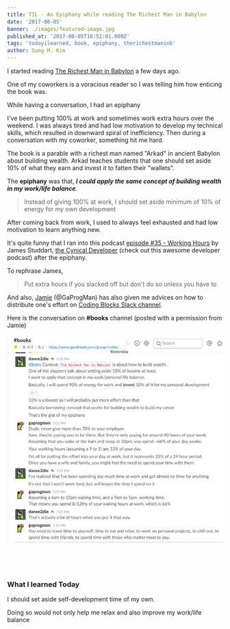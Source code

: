 ```yaml
---
title: TIL - An Epiphany while reading The Richest Man in Babylon
date: '2017-08-05'
banner: ./images/featured-image.jpg
published_at: '2017-08-05T16:51:01.000Z'
tags: 'todayilearned, book, epiphany, therichestmaninb'
author: Sung M. Kim
---
```


I started reading [The Richest Man in Babylon](https://en.wikipedia.org/wiki/The_Richest_Man_in_Babylon_(book)) a few days ago.

One of my coworkers is a voracious reader so I was telling him how enticing the book was.

While having a conversation, I had an epiphany

I've been putting 100% at work and sometimes work extra hours over the weekend. I was always tired and had low motivation to develop my technical skills, which resulted in downward spiral of inefficiency. Then during a conversation with my coworker, something hit me hard.

The book is a parable with a richest man named "Arkad" in ancient Babylon about building wealth. Arkad teaches students that one should set aside 10% of what they earn and invest it to fatten their "wallets".

The **epiphany** was that, _**I could apply the same concept of building wealth in my work/life balance**_.

> Instead of giving 100% at work, I should set aside minimum of 10% of energy for my own development

After coming back from work, I used to always feel exhausted and had low motivation to learn anything new.

It's quite funny that I ran into this podcast [episode #35 - Working Hours](https://cynicaldeveloper.com/podcast/35/) by James Studdart, [the Cynical Developer](https://cynicaldeveloper.com/) (check out this awesome developer podcast) after the epiphany.

To rephrase James,

> Put extra hours if you slacked off but don't do so unless you have to

And also, [Jamie](https://www.gaprogman.com/) (@GaProgMan) has also given me advices on how to distribute one's effort on [Coding Blocks Slack channel](https://www.codingblocks.net/slack/).

Here is the conversation on **#books** channel (posted with a permission from Jamie)

![](./images/Coding-Blocks-books-GaProgMan.jpg)

 

 

### What I learned Today

I should set aside self-development time of my own.

Doing so would not only help me relax and also improve my work/life balance

